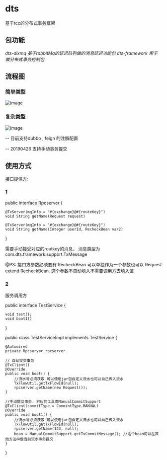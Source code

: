 # dts
基于tcc的分布式事务框架

## 包功能
*dts-dlxmq  基于rabbitMq的延迟队列做的消息延迟功能包*
*dts-framework 用于做分布式事务控制包*

## 流程图
### 简单类型
![image](https://github.com/jsun150/dts/edit/master/simple.png)
### 复杂类型
![image](https://github.com/jsun150/dts/edit/master/complex.png)

-- 目前支持dubbo , feign 的注解配置

-- 20190426  支持手动事务提交
## 使用方式

接口提供方:
### 1    
public interface Rpcserver { 
  
    @TxServer(mqInfo = "#{exchange}@#{routeKey}")
    void String getName(Request request)

    @TxServer(mqInfo = "#{exchange}@#{routeKey}")
    void String getName(Integer userId, RecheckBean var2)
  
}

需要手动接受对应的routkey的消息， 消息类型为  com.dts.framework.support.TxMessage

@PS: 接口方参数必须要有 RecheckBean 可以单独作为一个参数也可以 Request extend RecheckBean. 这个参数不自动填入不需要调用方去填入值

### 2
服务调用方

public interface TestService {

    void test();
    void boot1()
}

public class TestServiceImpl implements TestService {

    @Autowired
    private Rpcserver rpcserver 
    
    // 自动提交事务
    @TxClient()
    @Override
    public void boot() {
        //流水号必须获取 可以使用jar包自定义流水也可以自己传入流水
        TxFlowUtil.getTxFlowId(null);
        rpcserver.getName(new Request());
    }
  
    //手动提交事务. 对应的工具类ManualCommitSupport
    @TxClient(commitType = CommintType.MANUAL)
    @Override
    public void boot1() {
        //流水号必须获取 可以使用jar包自定义流水也可以自己传入流水
        TxFlowUtil.getTxFlowId(null);
        rpcserver.getName(123, null);
        bean = ManualCommitSupport.getTxCommitMessage(); //这个bean可以在其他方法中做当前流水事务提交
    }
}


